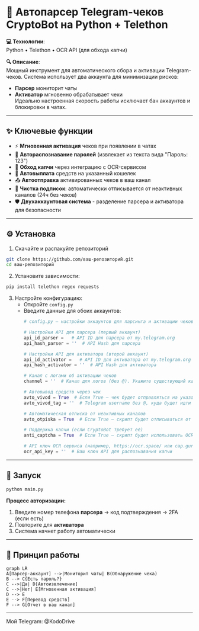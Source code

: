 # 🚀 Автопарсер Telegram-чеков CryptoBot на Python + Telethon

**💻 Технологии**:  
Python • Telethon • OCR API (для обхода капчи)

**🔍 Описание**:  
Мощный инструмент для автоматического сбора и активации Telegram-чеков. Система использует два аккаунта для минимизации рисков:  
- **Парсер** мониторит чаты  
- **Активатор** мгновенно обрабатывает чеки  
Идеально настроенная скорость работы исключает бан аккаунтов и блокировки в чатах.

---

## ✨ Ключевые функции
- ⚡ **Мгновенная активация** чеков при появлении в чатах
- 🔑 **Автораспознавание паролей** (извлекает из текста вида "Пароль: 123")
- 🤖 **Обход капчи** через интеграцию с OCR-сервисом
- 💸 **Автовыплата** средств на указанный кошелек
- 📤 **Автоотправка** активированных чеков в ваш канал
- 🧹 **Чистка подписок**: автоматически отписывается от неактивных каналов (24ч без чеков)
- 🛡️ **Двухаккаунтовая система** - разделение парсера и активатора для безопасности

---

## ⚙️ Установка
1. Скачайте и распакуйте репозиторий
```bash
git clone https://github.com/ваш-репозиторий.git
cd ваш-репозиторий
```

2. Установите зависимости:
```bash
pip install telethon regex requests
```

3. Настройте конфигурацию:
   - Откройте `config.py`
   - Введите данные для обоих аккаунтов:
     ```python
     # config.py — настройки аккаунтов для парсинга и активации чеков

     # Настройки API для парсера (первый аккаунт)
     api_id_parser =   # API ID для парсера от my.telegram.org
     api_hash_parser = ''  # API Hash для парсера

     # Настройки API для активатора (второй аккаунт)
     api_id_activator =   # API ID для активатора от my.telegram.org
     api_hash_activator = ''  # API Hash для активатора

     # Канал с логами об активации чеков
     channel = ''  # Канал для логов (без @). Укажите существующий канал

     # Автовывод средств через чек
     avto_vivod = True  # Если True — чек будет отправляться на указанный аккаунт раз в сутки
     avto_vivod_tag = ''  # Telegram username без @, куда будет идти перевод

     # Автоматическая отписка от неактивных каналов
     avto_otpiska = True  # Если True — скрипт будет отписываться от каналов без чеков за сутки

     # Поддержка капчи (если CryptoBot требует её)
     anti_captcha = True  # Если True — скрипт будет использовать OCR для обхода капчи

     # API ключ OCR сервиса (например, https://ocr.space/ или cap.guru)
     ocr_api_key = ''  # Ваш ключ API для распознавания капчи
     ```

---

## 🚀 Запуск
```bash
python main.py
```

**Процесс авторизации:**
1. Введите номер телефона **парсера** → код подтверждения → 2FA (если есть)
2. Повторите для **активатора**
3. Система начнет работу автоматически

---

## 🔧 Принцип работы
```mermaid
graph LR
A[Парсер-аккаунт] -->|Мониторит чаты| B(Обнаружение чека)
B --> C{Есть пароль?}
C -->|Да| D[Автоизвлечение]
C -->|Нет| E[Мгновенная активация]
D --> E
E --> F[Перевод средств]
F --> G[Отчет в ваш канал]
```

---

Мой Telegram: @KodoDrive

